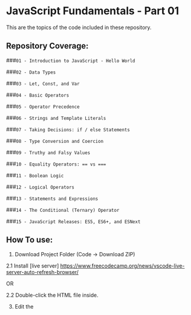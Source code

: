 # JavaScript Fundamentals - Part 01

This are the topics of the code included in these repository.

## Repository Coverage:

###`01 - Introduction to JavaScript - Hello World`

###`02 - Data Types`

###`03 - Let, Const, and Var`

###`04 - Basic Operators`

###`05 - Operator Precedence`

###`06 - Strings and Template Literals`

###`07 - Taking Decisions: if / else Statements`

###`08 - Type Conversion and Coercion`

###`09 - Truthy and Falsy Values`

###`10 - Equality Operators: == vs ===`

###`11 - Boolean Logic`

###`12 - Logical Operators`

###`13 - Statements and Expressions`

###`14 - The Conditional (Ternary) Operator`

###`15 - JavaScript Releases: ES5, ES6+, and ESNext`

## How To use:

1. Download Project Folder (Code -> Download ZIP)

2.1 Install [live server] https://www.freecodecamp.org/news/vscode-live-server-auto-refresh-browser/

OR

2.2 Double-click the HTML file inside.

3. Edit the <script src=""> part below and put in the file name of the JS file of the lecture.

4. If live server is installed, the page will automatically reload, if not, hit F5 on the HTML page.

5. Check the console tab (F12) for changes.


